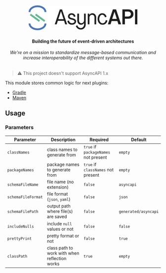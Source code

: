 <h1 align="center">
  <br>
  <a href="https://asyncapi.org"><img src="../../assets/logo.png" alt="AsyncAPI logo" height="80"></a>
</h1>
<h4 align="center">Building the future of event-driven architectures</h4>
<h6 align="center">We're on a mission to standardize message-based communication and increase interoperability of the different systems out there.</h6>

> ⚠️ This project doesn't support AsyncAPI 1.x

This module stores common logic for next plugins:
* [Gradle](../asyncapi-plugin-gradle)
* [Maven](../asyncapi-plugin-maven)

## Usage

### Parameters

Parameter | Description | Required | Default
--------- | ----------- | --------- | -------
`classNames`|class names to generate from|`true` if `packageNames` not present|`empty`
`packageNames`|package names to generate from|`true` if `classNames` not present|`empty`
`schemaFileName`|file name (no extension)|`false`|`asyncapi`
`schemaFileFormat`|file format (`json`, `yaml`)|`false`|`json`
`schemaFilePath`|output path where file(s) are saved|`false`|`generated/asyncapi`
`includeNulls`|include `null` values or not|`false`|`false`
`prettyPrint`|pretty format or not|`false`|`true`
`classPath`|class path to work with when reflection works|`true`|`empty`